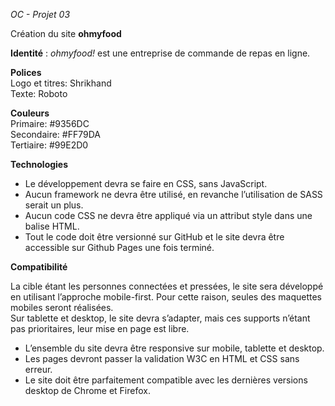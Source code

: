*OC - Projet 03*

Création du site **ohmyfood** 
 
**Identité** : *ohmyfood!* est une entreprise de commande de repas en ligne. 

**Polices**
<br />
Logo et titres: Shrikhand
<br />
Texte: Roboto 

**Couleurs** 
<br />
Primaire: #9356DC
<br />
Secondaire: #FF79DA 
<br />
Tertiaire: #99E2D0 

**Technologies**
- Le développement devra se faire en CSS, sans JavaScript.
- Aucun framework ne devra être utilisé, en revanche l’utilisation de SASS serait un plus. 
- Aucun code CSS ne devra être appliqué via un attribut style dans une balise HTML.
- Tout le code doit être versionné sur GitHub et le site devra être accessible sur Github Pages une fois terminé.

**Compatibilité**

La cible étant les personnes connectées et pressées, le site sera développé en utilisant l’approche mobile-first. Pour cette raison, seules des maquettes mobiles seront réalisées. 
<br />
Sur tablette et desktop, le site devra s’adapter, mais ces supports n’étant pas prioritaires, leur mise en page est libre. 
- L’ensemble du site devra être responsive sur mobile, tablette et desktop. 
- Les pages devront passer la validation W3C en HTML et CSS sans erreur. 
- Le site doit être parfaitement compatible avec les dernières versions desktop de Chrome et Firefox.
